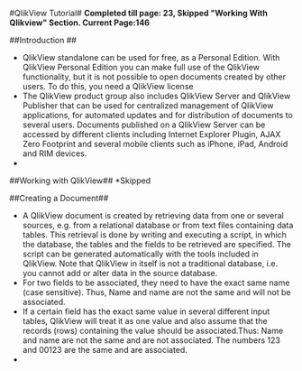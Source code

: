 #QlikView Tutorial#
**Completed till page: 23, Skipped "Working With Qlikview" Section. Current Page:146**

##Introduction ##
* QlikView standalone can be used for free, as a Personal Edition. With QlikView Personal Edition you can make full use of the QlikView functionality, but it is not possible to open documents created by other users. To do this, you need a QlikView license
* The QlikView product group also includes QlikView Server and QlikView Publisher that can be used for centralized management of QlikView applications, for automated updates and for distribution of documents to several users. Documents published on a QlikView Server can be accessed by different clients including Internet Explorer Plugin, AJAX Zero Footprint and several mobile clients such as iPhone, iPad, Android and RIM devices.
* 

##Working with QlikView##
*Skipped

##Creating a Document##
* A QlikView document is created by retrieving data from one or several sources, e.g. from a relational database or from text files containing data tables. This retrieval is done by writing and executing a script, in which the database, the tables and the fields to be retrieved are specified. The script can be generated automatically with the tools included in QlikView. Note that QlikView in itself is not a traditional database, i.e. you cannot add or alter data in the source database.
* For two fields to be associated, they need to have the exact same name (case sensitive). Thus, Name and name are not the same and will not be associated.
* If a certain field has the exact same value in several different input tables, QlikView will treat it as one value and also assume that the records (rows) containing the value should be associated.Thus: Name and name are not the same and are not associated. The numbers 123 and 00123 are the same and are associated.
* 


